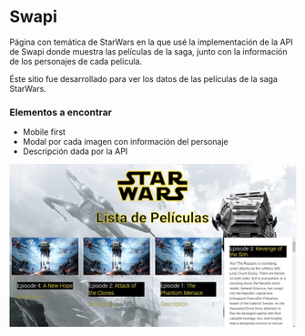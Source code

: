 # Swapi
Página con temática de StarWars en la que usé la implementación de la API de Swapi donde muestra las películas de la saga, junto con la información de los personajes de cada película.

Éste sitio fue desarrollado para ver los datos de las películas de la saga StarWars.



### Elementos a encontrar
* Mobile first
* Modal por cada imagen con información del personaje
* Descripción dada por la API

![Imagen del sitio](assets/images/swapi.jpg)
